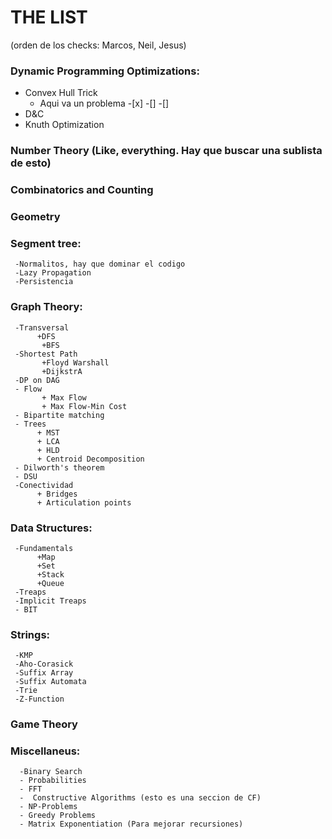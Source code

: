 # THE LIST

(orden de los checks: Marcos, Neil, Jesus)

### Dynamic Programming Optimizations:   

 - Convex Hull Trick
 	- Aqui va un problema -[x] -[] -[]
 - D&C
 - Knuth Optimization

### Number Theory (Like, everything. Hay que buscar una sublista de esto)

### Combinatorics and Counting

### Geometry

### Segment tree:

     -Normalitos, hay que dominar el codigo
     -Lazy Propagation
     -Persistencia 

### Graph Theory:
     
     -Transversal
          +DFS
           +BFS
     -Shortest Path
           +Floyd Warshall
           +DijkstrA
     -DP on DAG
     - Flow
           + Max Flow
           + Max Flow-Min Cost
     - Bipartite matching 
     - Trees
          + MST
          + LCA
          + HLD
          + Centroid Decomposition
     - Dilworth's theorem
     - DSU
     -Conectividad
          + Bridges
          + Articulation points

### Data Structures:

     -Fundamentals
          +Map
          +Set
          +Stack
          +Queue
     -Treaps
     -Implicit Treaps
     - BIT

### Strings:

     -KMP
     -Aho-Corasick
     -Suffix Array
     -Suffix Automata
     -Trie
     -Z-Function

### Game Theory

### Miscellaneus:
     
      -Binary Search
      - Probabilities
      - FFT
      -  Constructive Algorithms (esto es una seccion de CF)
      - NP-Problems
      - Greedy Problems
      - Matrix Exponentiation (Para mejorar recursiones)